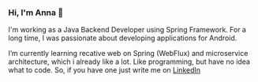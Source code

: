 ### Hi, I'm Anna 👋
I'm working as a Java Backend Developer using Spring Framework.
For a long time, I was passionate about developing applications for Android.

I’m currently learning recative web on Spring (WebFlux) and microservice architecture, which i already like a lot.
Like programming, but have no idea what to code. So, if you have one just write me on [LinkedIn](https://www.linkedin.com/in/anna-shypilova/) 



<!--
**aneirine/aneirine** is a ✨ _special_ ✨ repository because its `README.md` (this file) appears on your GitHub profile.

Here are some ideas to get you started:

- 🔭 I’m currently working on ...
- 🌱 I’m currently learning ...
- 👯 I’m looking to collaborate on ...
- 🤔 I’m looking for help with ...
- 💬 Ask me about ...
- 📫 How to reach me: ...
- 😄 Pronouns: ...
- ⚡ Fun fact: ...
-->
